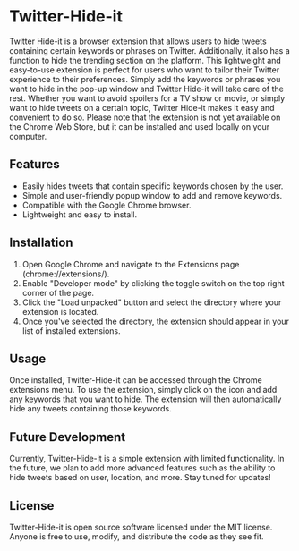 # Twitter-Hide-it
Twitter Hide-it is a browser extension that allows users to hide tweets containing certain keywords or phrases on Twitter. Additionally, it also has a function to hide the trending section on the platform.
This lightweight and easy-to-use extension is perfect for users who want to tailor their Twitter experience to their preferences. Simply add the keywords or phrases you want to hide in the pop-up window and Twitter Hide-it will take care of the rest.
Whether you want to avoid spoilers for a TV show or movie, or simply want to hide tweets on a certain topic, Twitter Hide-it makes it easy and convenient to do so.
Please note that the extension is not yet available on the Chrome Web Store, but it can be installed and used locally on your computer.

## Features
 - Easily hides tweets that contain specific keywords chosen by the user.
 - Simple and user-friendly popup window to add and remove keywords.
 - Compatible with the Google Chrome browser.
 - Lightweight and easy to install.

## Installation
1. Open Google Chrome and navigate to the Extensions page (chrome://extensions/).
2. Enable "Developer mode" by clicking the toggle switch on the top right corner of the page.
3. Click the "Load unpacked" button and select the directory where your extension is located.
4. Once you've selected the directory, the extension should appear in your list of installed extensions.

## Usage
Once installed, Twitter-Hide-it can be accessed through the Chrome extensions menu. To use the extension, simply click on the icon and add any keywords that you want to hide. The extension will then automatically hide any tweets containing those keywords.

## Future Development
Currently, Twitter-Hide-it is a simple extension with limited functionality. In the future, we plan to add more advanced features such as the ability to hide tweets based on user, location, and more. Stay tuned for updates!

## License
Twitter-Hide-it is open source software licensed under the MIT license. Anyone is free to use, modify, and distribute the code as they see fit.
